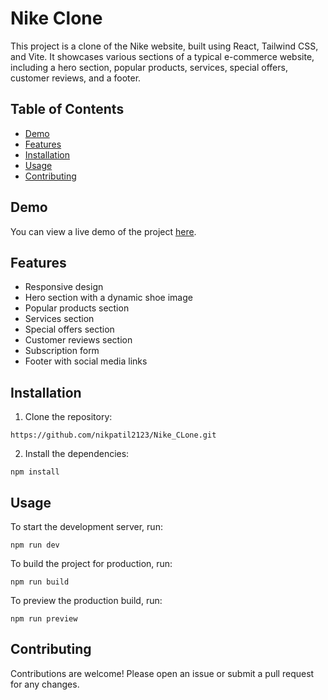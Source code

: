 # Nike Clone

This project is a clone of the Nike website, built using React, Tailwind CSS, and Vite. It showcases various sections of a typical e-commerce website, including a hero section, popular products, services, special offers, customer reviews, and a footer.

## Table of Contents

- [Demo](#demo)
- [Features](#features)
- [Installation](#installation)
- [Usage](#usage)
- [Contributing](#contributing)
  

## Demo

You can view a live demo of the project [here](https://nike-clone-virid.vercel.app/).

## Features

- Responsive design
- Hero section with a dynamic shoe image
- Popular products section
- Services section
- Special offers section
- Customer reviews section
- Subscription form
- Footer with social media links

## Installation

1. Clone the repository:

```
https://github.com/nikpatil2123/Nike_CLone.git
```

2. Install the dependencies:

```
npm install
```

## Usage
To start the development server, run:

```
npm run dev
```

To build the project for production, run:

```
npm run build
```


To preview the production build, run:

```
npm run preview
```

## Contributing
Contributions are welcome! Please open an issue or submit a pull request for any changes.

